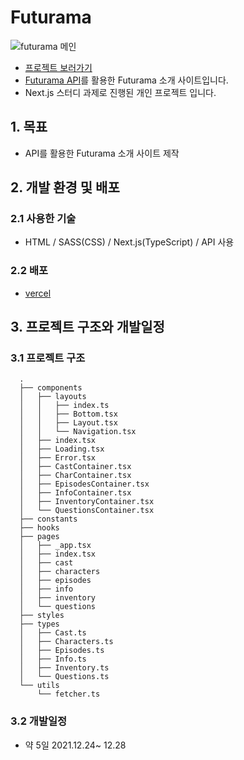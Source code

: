 # Futurama
<img src="https://dreamfulbud.github.io/futurama/futurama.png" alt="futurama 메인" style="max-width: 100%;"><br/>

- [프로젝트 보러가기](https://dreamful-futurama.vercel.app/)  
- [Futurama API](https://sampleapis.com/api-list/futurama)를 활용한 Futurama 소개 사이트입니다.
- Next.js 스터디 과제로 진행된 개인 프로젝트 입니다.
## 1. 목표
- API를 활용한 Futurama 소개 사이트 제작

## 2. 개발 환경 및 배포
### 2.1 사용한 기술
- HTML / SASS(CSS) / Next.js(TypeScript) / API 사용
### 2.2 배포
- [vercel](https://dreamful-futurama.vercel.app/)

## 3. 프로젝트 구조와 개발일정
### 3.1 프로젝트 구조
  ```
    .
    ├── components
    │   ├── layouts
    │   │   ├── index.ts
    │   │   ├── Bottom.tsx
    │   │   ├── Layout.tsx
    │   │   └── Navigation.tsx
    │   ├── index.tsx
    │   ├── Loading.tsx
    │   ├── Error.tsx
    │   ├── CastContainer.tsx
    │   ├── CharContainer.tsx
    │   ├── EpisodesContainer.tsx
    │   ├── InfoContainer.tsx
    │   ├── InventoryContainer.tsx
    │   └── QuestionsContainer.tsx
    ├── constants
    ├── hooks
    ├── pages
    │   ├── _app.tsx
    │   ├── index.tsx
    │   ├── cast
    │   ├── characters
    │   ├── episodes
    │   ├── info
    │   ├── inventory
    │   └── questions
    ├── styles
    ├── types
    │   ├── Cast.ts
    │   ├── Characters.ts
    │   ├── Episodes.ts
    │   ├── Info.ts
    │   ├── Inventory.ts
    │   └── Questions.ts
    └── utils
        └── fetcher.ts
  ```

### 3.2 개발일정
- 약 5일 2021.12.24~ 12.28

